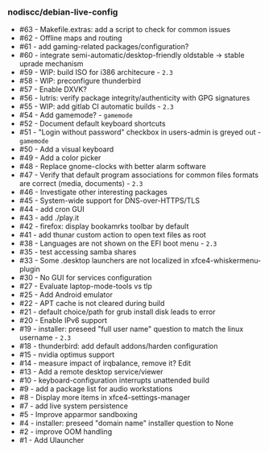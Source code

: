 <!-- This file is automatically generated by "make update_todo" -->

### nodiscc/debian-live-config

- #63 - Makefile.extras: add a script to check for common issues
- #62 - Offline maps and routing
- #61 - add gaming-related packages/configuration?
- #60 - integrate semi-automatic/desktop-friendly oldstable -> stable uprade mechanism
- #59 - WIP: build ISO for i386 architecure - `2.3`
- #58 - WIP: preconfigure thunderbird
- #57 - Enable DXVK?
- #56 - lutris: verify package integrity/authenticity with GPG signatures
- #55 - WIP: add gitlab CI automatic builds - `2.3`
- #54 - Add gamemode? - `gamemode`
- #52 - Document default keyboard shortcuts
- #51 - "Login without password" checkbox in users-admin is greyed out - `gamemode`
- #50 - Add a visual keyboard
- #49 - Add a color picker
- #48 - Replace gnome-clocks with better alarm software
- #47 - Verify that default program associations for common files formats are correct (media, documents) - `2.3`
- #46 - Investigate other interesting packages
- #45 - System-wide support for DNS-over-HTTPS/TLS
- #44 - add cron GUI
- #43 - add ./play.it
- #42 - firefox: display bookamrks toolbar by default
- #41 - add thunar custom action to open text files as root
- #38 - Languages are not shown on the EFI boot menu - `2.3`
- #35 - test accessing samba shares
- #33 - Some .desktop launchers are not localized in xfce4-whiskermenu-plugin
- #30 - No GUI for services configuration
- #27 - Evaluate laptop-mode-tools vs tlp
- #25 - Add Android emulator
- #22 - APT cache is not cleared during build
- #21 - default choice/path for grub install disk leads to error
- #20 - Enable IPv6 support
- #19 - installer: preseed "full user name" question to match the linux username - `2.3`
- #18 - thunderbird: add default addons/harden configuration
- #15 - nvidia optimus support
- #14 - measure impact of irqbalance, remove it? Edit
- #13 - Add a remote desktop service/viewer
- #10 - keyboard-configuration interrupts unattended build
- #9 - add a package list for audio workstations
- #8 - Display more items in xfce4-settings-manager
- #7 - add live system persistence
- #5 - Improve apparmor sandboxing
- #4 - installer: preseed "domain name" installer question to None
- #2 - improve OOM handling
- #1 - Add Ulauncher
